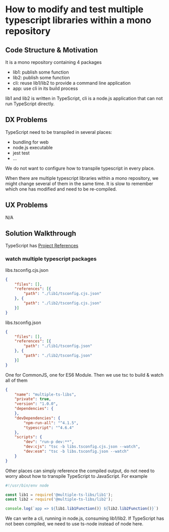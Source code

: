 # How to modify and test multiple typescript libraries within a mono repository

## Code Structure & Motivation

It is a mono repository containing 4 packages

* lib1: publish some function
* lib2: publish some function
* cli: reuse lib1/lib2 to provide a command line application
* app: use cli in its build process

lib1 and lib2 is written in TypeScript, cli is a node.js application that can not run TypeScript directly.

## DX Problems

TypeScript need to be transpiled in several places:

* bundling for web
* node.js executable
* jest test
* ...

We do not want to configure how to transpile typescript in every place.

When there are multiple typescript libraries within a mono repository, we might change several of them in the same time. It is slow to remember which one has modified and need to be re-compiled.

## UX Problems

N/A

## Solution Walkthrough

TypeScript has [Project References](https://www.typescriptlang.org/docs/handbook/project-references.html) 

### watch multiple typescript packages

libs.tsconfig.cjs.json

```json
{
    "files": [],
    "references": [{
        "path": "./lib1/tsconfig.cjs.json"
    }, {
        "path": "./lib2/tsconfig.cjs.json"
    }]
}
```

libs.tsconfig.json

```json
{
    "files": [],
    "references": [{
        "path": "./lib1/tsconfig.json"
    }, {
        "path": "./lib2/tsconfig.json"
    }]
}
```

One for CommonJS, one for ES6 Module. Then we use tsc to build & watch all of them

```json
{
    "name": "multiple-ts-libs",
    "private": true,
    "version": "1.0.0",
    "dependencies": {
    },
    "devDependencies": {
        "npm-run-all": "^4.1.5",
        "typescript": "^4.6.4"
    },
    "scripts": {
        "dev": "run-p dev:**",
        "dev:cjs": "tsc -b libs.tsconfig.cjs.json --watch",
        "dev:esm": "tsc -b libs.tsconfig.json --watch"
    }
}
```

Other places can simply reference the compiled output, do not need to worry about how to transpile TypeScript to JavaScript. For example

```js
#!/usr/bin/env node

const lib1 = require('@multiple-ts-libs/lib1');
const lib2 = require('@multiple-ts-libs/lib2');

console.log(`app => ${lib1.lib1Function()} ${lib2.lib2Function()}`)
```

We can write a cli, running in node.js, consuming lib1/lib2. If TypeScript has not been compiled, we need to use ts-node instead of node here.
